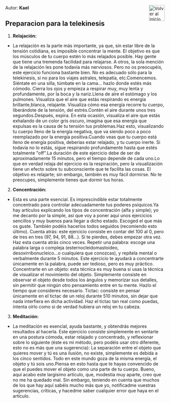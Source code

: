 Autor: **Kael**
<a href="https://github.com/Ocul-LB/Projecto-LB/wiki"><img align="right" alt="Volver al inicio" title="Volver al inicio " src="https://i.imgur.com/GodtzYG.png" width=50></a>

## Preparacion para la telekinesis

1. **Relajación:**

 * La relajación es la parte más importante, ya que, sin estar libre de la tensión cotidiana, es imposible concentrar la mente. El objetivo es que los músculos de tu cuerpo estén lo más relajados posible.
Hay gente que tiene una tremenda facilidad para relajarse. A otros, la sola mención de la relajación les
pone todavía más nerviosos. Pero no os preocupéis, este ejercicio funciona bastante bien. No es adecuado sólo para la telekinesis, si no para los viajes astrales, telepatía, etc.Comencemos. Siéntate en una silla, túmbate en la cama... hazlo donde estés más cómodo. Cierra los ojos y empieza a respirar muy, muy lenta y profundamente, por la boca y la nariz.Llena de aire el estómago y los pulmones. Visualiza que el aire que estás respirando es energía brillante,blanca, relajante. Visualiza cómo esa energía recorre tu cuerpo, liberándote de la tensión, del estrés.Contén el aire durante unos tres segundos.Después, espira. En esta ocasión, visualiza el aire que estás exhalando de un color gris oscuro, imagina que esa energía que expulsas es la causa de tu tensión tus problemas.Haz esto, visualizando tu cuerpo lleno de la energía negativa, que va siendo poco a poco reemplazado por la energía positiva.Cuando veas que tu cuerpo está lleno de energía positiva, deberías estar relajado, y tu cuerpo inerte. Si todavía no lo estás, sigue respirando profundamente hasta que estés totalmente "off".La duración de este ejercicio debe de ser de aproximadamente 15 minutos, pero el tiempo depende de cada uno.Lo que en verdad relaja del ejercicio es la respiración, pero la visualización tiene un efecto sobre tu subconsciente que te facilita las cosas. El objetivo es relajarte; sin embargo, también es muy fácil dormirse. No te preocupes, simplemente tienes que dormir tus horas.
2. **Concentración:**

 * Esta es una parte esencial. Es imprescindible estar totalmente concentrado para controlar adecuadamente tus poderes psíquicos.Ya hay artículos explicando los tipos de concentración (alfa y simple); yo me decanto por la simple, así que voy a poner aquí unos ejercicios sencillos y muy buenos para llegar a dicho estado. Escoged el que más os guste. También podéis hacerlos todos seguidos (recomiendo esto último).
Cuenta atrás: este ejercicio consiste en contar del 100 al 0, pero de tres en tres (97, 94, 91, 88...). Si te pierdes, debes empezar otra vez. Haz esta cuenta atrás cinco veces.
Repetir una palabra: escoge una palabra larga o compleja (esternocleidomastoideo, desoxirribonucleico...o cualquiera que conozcas), y repítela mental o verbalmente durante 5 minutos. Este ejercicio te ayudará a concentrarte únicamente en la palabra, puede ser tedioso, pero es muy práctico.
Concentrarte en un objeto: esta técnica es muy buena si usas la técnica de visualizar el movimiento del objeto. Simplemente consiste en observar el objeto desde todos los ángulos y memorizar sus detalles, sin permitir que ningún otro pensamiento entre en tu mente. Hazlo el tiempo que consideres necesario.
Tictac:
consiste en pensar únicamente en el tictac de un reloj durante 510 minutos, sin dejar que nada interfiera en dicha actividad. Haz el tictac tan real como puedas, intenta oírlo como si de verdad hubiera un reloj en tu cabeza.
3. **Meditación:**

 * La meditación es esencial, ayuda bastante, y obtendrás mejores resultados al hacerla.
Este ejercicio consiste simplemente en sentarte en una postura cómoda, estar relajado y concentrado, y
reflexionar sobre lo siguiente (éste es mi método, pero podéis usar otro diferente, esto no es más que una sugerencia):
La separación entre el objeto que quieres mover y tú es una ilusión, no existe, simplemente es debida a los cinco sentidos. Todo en este mundo goza de la misma energía, el objeto y tú sois uno.Piensa en esto hasta que te hayas convencido de que el puedes mover el objeto como una parte de tu cuerpo.
Bueno, aquí acabo este largísimo artículo, que, modestia muy aparte, creo que no me ha quedado mal. Sin embargo, teniendo en cuenta que muchos de los que hay aquí sabéis mucho más que yo, notificadme vuestras sugerencias, críticas, y hacedme saber cualquier error que haya en el artículo.

